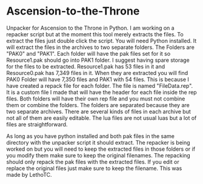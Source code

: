 # Ascension-to-the-Throne
Unpacker for Ascension to the Throne in Python. I am working on a repacker script but at the moment this tool merely extracts the files. To extract the files just double click the script. You will need Python installed. It will extract the files in the archives to two separate folders. The Folders are "PAK0" and "PAK1". Each folder will have the pak files set for it so Resource1.pak should go into PAK1 folder. I suggest having spare storage for the files to be extracted. Resource1.pak has 53 files in it and Resource0.pak has 7,349 files in it. When they are extracted you will find PAK0 Folder will have 7,350 files and PAK1 with 54 files. This is because I have created a repack file for each folder. The file is named "FileData.rep". It is a custom file I made that will have the header for each file inside the rep files. Both folders will have their own rep file and you must not combine them or combine the folders. The folders are separated because they are two separate archives. There are several kinds of files in each archive but not all of them are easily editable. The lua files are not usual luas but a lot of files are straightforward.

As long as you have python installed and both pak files in the same directory with the unpacker script it should extract. The repacker is being worked on but you will need to keep the extracted files in those folders or if you modify them make sure to keep the original filenames. The repacking should only repack the pak files with the extracted files. If you edit or replace the original files just make sure to keep the filename.
This was made by LethoTC.

